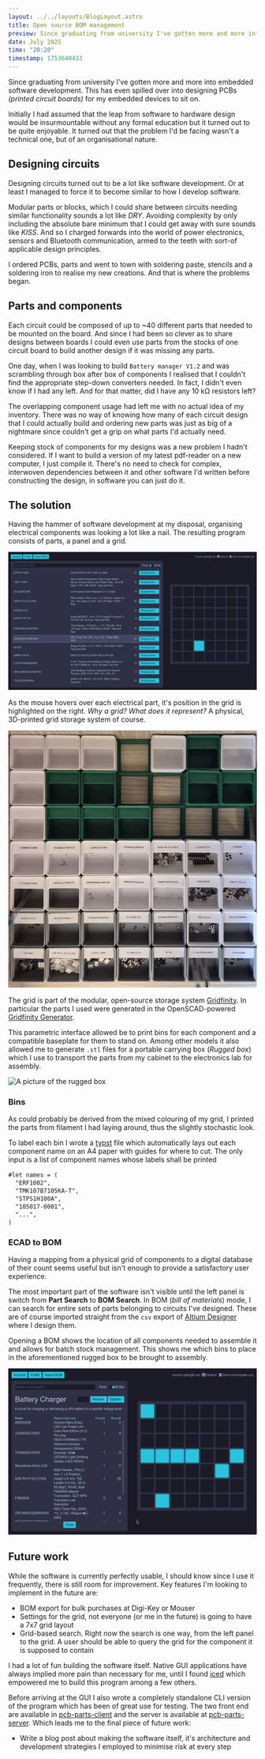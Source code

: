 ```yaml
---
layout: ../../layouts/BlogLayout.astro
title: Open source BOM management
preview: Since graduating from university I've gotten more and more into embedded software development. This has even spilled over into designing PCBs (printed circuit boards) for my embedded devices...
date: July 2025
time: "20:20"
timestamp: 1753640433
---
```


Since graduating from university I've gotten more and more into embedded software development. This has even spilled over into designing PCBs _(printed circuit boards)_ for my embedded devices to sit on.

Initially I had assumed that the leap from software to hardware design would be insurmountable without any formal education but it turned out to be quite enjoyable. It turned out that the problem I'd be facing wasn't a technical one, but of an organisational nature.

## Designing circuits

Designing circuits turned out to be a lot like software development. Or at least I managed to force it to become similar to how I develop software.

Modular parts or blocks, which I could share between circuits needing similar functionality sounds a lot like _DRY_. Avoiding complexity by only including the absolute bare minimum that I could get away with sure sounds like _KISS_. And so I charged forwards into the world of power electronics, sensors and Bluetooth communication, armed to the teeth with sort-of applicable design principles.

I ordered PCBs, parts and went to town with soldering paste, stencils and a soldering iron to realise my new creations. And that is where the problems began.

## Parts and components

Each circuit could be composed of up to ~40 different parts that needed to be mounted on the board. And since I had been so clever as to share designs between boards I could even use parts from the stocks of one circuit board to build another design if it was missing any parts.

One day, when I was looking to build `Battery manager V1.2` and was scrambling through box after box of components I realised that I couldn't find the appropriate step-down converters needed. In fact, I didn't even know if I had any left. And for that matter, did I have any 10 kΩ resistors left?

The overlapping component usage had left me with no actual idea of my inventory. There was no way of knowing how many of each circuit design that I could actually build and ordering new parts was just as big of a nightmare since couldn't get a grip on what parts I'd actually need.

Keeping stock of components for my designs was a new problem I hadn't considered. If I want to build a version of my latest pdf-reader on a new computer, I just compile it. There's no need to check for complex, interwoven dependencies between it and other software I'd written before constructing the design, in software you can just do it.

## The solution

Having the hammer of software development at my disposal, organising electrical components was looking a lot like a nail. The resulting program consists of parts, a panel and a grid.

![A screenshot of the program](../../assets/pcb_client.png)

As the mouse hovers over each electrical part, it's position in the grid is highlighted on the right. _Why a grid? What does it represent?_ A physical, 3D-printed grid storage system of course.

![A picture of the physical grid](../../assets/pcb_grid.jpg)

The grid is part of the modular, open-source storage system [Gridfinity](https://gridfinity.xyz/). In particular the parts I used were generated in the OpenSCAD-powered [Gridfinity Generator](https://gridfinity.perplexinglabs.com/).

This parametric interface allowed be to print bins for each component and a compatible baseplate for them to stand on. Among other models it also allowed me to generate `.stl` files for a portable carrying box (_Rugged box_) which I use to transport the parts from my cabinet to the electronics lab for assembly.

![A picture of the rugged box](../../assets/pcb_rugged_box.jpg)

### Bins

As could probably be derived from the mixed colouring of my grid, I printed the parts from filament I had laying around, thus the slightly stochastic look.

To label each bin I wrote a [typst](https://typst.app/) file which automatically lays out each component name on an A4 paper with guides for where to cut. The only input is a list of component names whose labels shall be printed

```typst
#let names = (
  "ERF1002",
  "TMK107B7105KA-T",
  "STPS1H100A",
  "105017-0001",
  "...",
)
```

### ECAD to BOM

Having a mapping from a physical grid of components to a digital database of their count seems useful but isn't enough to provide a satisfactory user experience.

The most important part of the software isn't visible until the left panel is switch from **Part Search** to **BOM Search**. In BOM (_bill of materials_) mode, I can search for entire sets of parts belonging to circuits I've designed. These are of course imported straight from the `csv` export of [Altium Designer](https://www.altium.com/) where I design them.

Opening a BOM shows the location of all components needed to assemble it and allows for batch stock management. This shows me which bins to place in the aforementioned rugged box to be brought to assembly.

![A picture of an opened BOM](../../assets/pcb_bom.png)

## Future work

While the software is currently perfectly usable, I should know since I use it frequently, there is still room for improvement. Key features I'm looking to implement in the future are:

- BOM export for bulk purchases at Digi-Key or Mouser
- Settings for the grid, not everyone (or me in the future) is going to have a 7x7 grid layout
- Grid-based search. Right now the search is one way, from the left panel to the grid. A user should be able to query the grid for the component it is supposed to contain

I had a lot of fun building the software itself. Native GUI applications have always implied more pain than necessary for me, until I found [iced](https://iced.rs/) which empowered me to build this program among a few others.

Before arriving at the GUI I also wrote a completely standalone CLI version of the program which has been of great use for testing. The two front end are available in [pcb-parts-client](https://github.com/vincent-uden/pcb-parts-client) and the server is available at [pcb-parts-server](https://github.com/vincent-uden/pcb-parts-server). Which leads me to the final piece of future work:

- Write a blog post about making the software itself, it's architecture and development strategies I employed to minimise risk at every step
